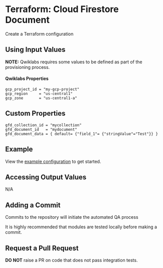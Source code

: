 # Terraform: Cloud Firestore Document

Create a Terraform configuration

## Using Input Values 

__NOTE:__ Qwiklabs requires some values to be defined as part of the provisioning process. 

#### Qwiklabs Properties
```
gcp_project_id = "my-gcp-project"
gcp_region     = "us-central1"
gcp_zone       = "us-central1-a"
```

## Custom Properties
```
gfd_collection_id = "mycollection" 
gfd_document_id   = "mydocument" 
gfd_document_data = { default= {"field_1"= {"stringValue"="Test"}} } 
```

## Example

View the [example configuration](https://github.com/CloudVLab/terraform-lab-foundation/tree/main/basics/cloud_firestore/example) to get started.

## Accessing Output Values 

N/A

## Adding a Commit 

Commits to the repository will initiate the automated QA process

It is highly recommended that modules are tested locally before making a commit.

## Request a Pull Request

__DO NOT__ raise a PR on code that does not pass integration tests.
